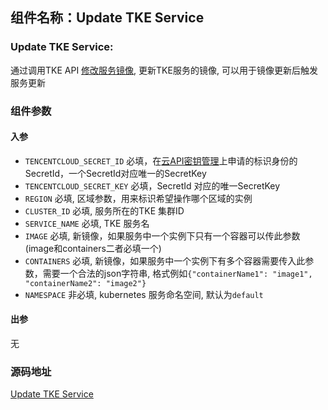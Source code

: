 ## 组件名称：Update TKE Service

### Update TKE Service:

通过调用TKE API [修改服务镜像](https://cloud.tencent.com/document/api/457/9630), 更新TKE服务的镜像, 可以用于镜像更新后触发服务更新

### 组件参数
#### 入参

- `TENCENTCLOUD_SECRET_ID` 必填，在[云API密钥管理](https://console.cloud.tencent.com/cam/capi)上申请的标识身份的SecretId，一个SecretId对应唯一的SecretKey
- `TENCENTCLOUD_SECRET_KEY` 必填，SecretId 对应的唯一SecretKey
- `REGION` 必填, 区域参数，用来标识希望操作哪个区域的实例
- `CLUSTER_ID` 必填, 服务所在的TKE 集群ID
- `SERVICE_NAME` 必填, TKE 服务名
- `IMAGE` 必填, 新镜像，如果服务中一个实例下只有一个容器可以传此参数(image和containers二者必填一个)
- `CONTAINERS` 必填, 新镜像，如果服务中一个实例下有多个容器需要传入此参数，需要一个合法的json字符串, 格式例如`{"containerName1": "image1", "containerName2": "image2"}`
- `NAMESPACE` 非必填, kubernetes 服务命名空间, 默认为`default`

#### 出参
无

### 源码地址

[Update TKE Service](https://github.com/tencentyun/workflow-components/tree/master/container/update_tke_service)
